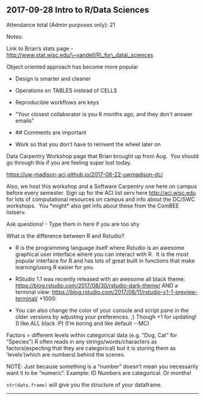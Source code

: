 ## 2017-09-28 Intro to R/Data Sciences

Attendance total (Admin purposes only): 21

Notes:

Link to Brian’s stats page -
<http://www.stat.wisc.edu/\~yandell/R\_for\_data\_sciences>

Object oriented approach has become more popular

-   Design is smarter and cleaner
-   Operations on TABLES instead of CELLS
-   Reproducible workflows are keys

-   "Your closest collaborator is you 6 months ago, and they don't
    answer emails"
-   \#\# Comments are important
-   Work so that you don’t have to reinvent the wheel later on

Data Carpentry Workshop page that Brian brought up from Aug.  You should
go through this if you are feeling super lost today.

<https://uw-madison-aci.github.io/2017-08-22-uwmadison-dc/>

Also, we host this workshop and a Software Carpentry one here on campus
before every semester. Sign up for the ACI list serv here
<http://aci.wisc.edu> for lots of computational resources on campus and info about the DC/SWC
workshops.  You \*might\* also get info about these from the ComBEE
listserv.

Ask questions! - Type them in here if you are too shy

What is the difference between R and Rstudio?

-   R is the programming language itself where Rstudio is an awesome
    graphical user interface where you can interact with R.  It is the
    most popular interface for R and has lots of great built in
    functions that make learning/using R easier for you.
-   RStudio 1.1 was recently released with an awesome all black theme:
    <https://blog.rstudio.com/2017/08/30/rstudio-dark-theme/> AND
    a terminal view:
    <https://blog.rstudio.com/2017/08/11/rstudio-v1-1-preview-terminal/> +1000:

-   You can also change the color of your console and script pane in the
    older versions by adjusting your preferences. ;) Though +1 for
    updating! (I like ALL black :P) (I’m boring and like default --MC)

Factors = different levels within categorical data (e.g. “Dog, Cat” for
“Species”) R often reads in any strings/words/characters as
factors(expecting that they are categorical) but it is storing them as
‘levels’(which are numbers) behind the scenes.

NOTE: Just because something is a “number” doesn’t mean you necessarily
want it to be “numeric”. Example: ID Numbers are categorical. Or months!

`str(data.frame)` will give you the structure of your dataframe.

* * * * *


